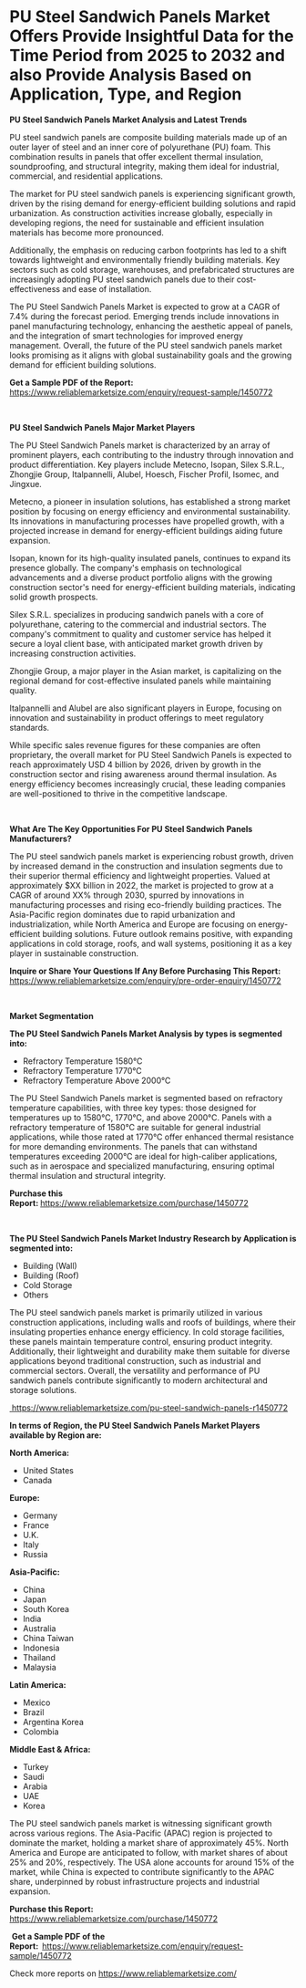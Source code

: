 <p><h1>PU Steel Sandwich Panels Market Offers Provide Insightful Data for the Time Period from 2025 to 2032 and also Provide Analysis Based on Application, Type, and Region</h1></p><p><strong>PU Steel Sandwich Panels Market Analysis and Latest Trends</strong></p>
<p><p>PU steel sandwich panels are composite building materials made up of an outer layer of steel and an inner core of polyurethane (PU) foam. This combination results in panels that offer excellent thermal insulation, soundproofing, and structural integrity, making them ideal for industrial, commercial, and residential applications. </p><p>The market for PU steel sandwich panels is experiencing significant growth, driven by the rising demand for energy-efficient building solutions and rapid urbanization. As construction activities increase globally, especially in developing regions, the need for sustainable and efficient insulation materials has become more pronounced. </p><p>Additionally, the emphasis on reducing carbon footprints has led to a shift towards lightweight and environmentally friendly building materials. Key sectors such as cold storage, warehouses, and prefabricated structures are increasingly adopting PU steel sandwich panels due to their cost-effectiveness and ease of installation. </p><p>The PU Steel Sandwich Panels Market is expected to grow at a CAGR of 7.4% during the forecast period. Emerging trends include innovations in panel manufacturing technology, enhancing the aesthetic appeal of panels, and the integration of smart technologies for improved energy management. Overall, the future of the PU steel sandwich panels market looks promising as it aligns with global sustainability goals and the growing demand for efficient building solutions.</p></p>
<p><strong>Get a Sample PDF of the Report:&nbsp;</strong> <a href="https://www.reliablemarketsize.com/enquiry/request-sample/1450772?utm_campaign=2460&utm_medium=2&utm_source=Github&utm_content=ia&utm_term=03042025&utm_id=pu-steel-sandwich-panels">https://www.reliablemarketsize.com/enquiry/request-sample/1450772</a></p>
<p>&nbsp;</p>
<p><strong>PU Steel Sandwich Panels Major Market Players</strong></p>
<p><p>The PU Steel Sandwich Panels market is characterized by an array of prominent players, each contributing to the industry through innovation and product differentiation. Key players include Metecno, Isopan, Silex S.R.L., Zhongjie Group, Italpannelli, Alubel, Hoesch, Fischer Profil, Isomec, and Jingxue. </p><p>Metecno, a pioneer in insulation solutions, has established a strong market position by focusing on energy efficiency and environmental sustainability. Its innovations in manufacturing processes have propelled growth, with a projected increase in demand for energy-efficient buildings aiding future expansion.</p><p>Isopan, known for its high-quality insulated panels, continues to expand its presence globally. The company's emphasis on technological advancements and a diverse product portfolio aligns with the growing construction sector's need for energy-efficient building materials, indicating solid growth prospects.</p><p>Silex S.R.L. specializes in producing sandwich panels with a core of polyurethane, catering to the commercial and industrial sectors. The company's commitment to quality and customer service has helped it secure a loyal client base, with anticipated market growth driven by increasing construction activities.</p><p>Zhongjie Group, a major player in the Asian market, is capitalizing on the regional demand for cost-effective insulated panels while maintaining quality. </p><p>Italpannelli and Alubel are also significant players in Europe, focusing on innovation and sustainability in product offerings to meet regulatory standards. </p><p>While specific sales revenue figures for these companies are often proprietary, the overall market for PU Steel Sandwich Panels is expected to reach approximately USD 4 billion by 2026, driven by growth in the construction sector and rising awareness around thermal insulation. As energy efficiency becomes increasingly crucial, these leading companies are well-positioned to thrive in the competitive landscape.</p></p>
<p>&nbsp;</p>
<p><strong>What Are The Key Opportunities For PU Steel Sandwich Panels Manufacturers?</strong></p>
<p><p>The PU steel sandwich panels market is experiencing robust growth, driven by increased demand in the construction and insulation segments due to their superior thermal efficiency and lightweight properties. Valued at approximately $XX billion in 2022, the market is projected to grow at a CAGR of around XX% through 2030, spurred by innovations in manufacturing processes and rising eco-friendly building practices. The Asia-Pacific region dominates due to rapid urbanization and industrialization, while North America and Europe are focusing on energy-efficient building solutions. Future outlook remains positive, with expanding applications in cold storage, roofs, and wall systems, positioning it as a key player in sustainable construction.</p></p>
<p><strong>Inquire or Share Your Questions If Any Before Purchasing This Report:</strong> <a href="https://www.reliablemarketsize.com/enquiry/pre-order-enquiry/1450772?utm_campaign=2460&utm_medium=2&utm_source=Github&utm_content=ia&utm_term=03042025&utm_id=pu-steel-sandwich-panels">https://www.reliablemarketsize.com/enquiry/pre-order-enquiry/1450772</a></p>
<p>&nbsp;</p>
<p><strong>Market Segmentation</strong></p>
<p><strong>The PU Steel Sandwich Panels Market Analysis by types is segmented into:</strong></p>
<p><ul><li>Refractory Temperature 1580℃</li><li>Refractory Temperature 1770℃</li><li>Refractory Temperature Above 2000℃</li></ul></p>
<p><p>The PU Steel Sandwich Panels market is segmented based on refractory temperature capabilities, with three key types: those designed for temperatures up to 1580℃, 1770℃, and above 2000℃. Panels with a refractory temperature of 1580℃ are suitable for general industrial applications, while those rated at 1770℃ offer enhanced thermal resistance for more demanding environments. The panels that can withstand temperatures exceeding 2000℃ are ideal for high-caliber applications, such as in aerospace and specialized manufacturing, ensuring optimal thermal insulation and structural integrity.</p></p>
<p><strong>Purchase this Report:&nbsp;</strong><a href="https://www.reliablemarketsize.com/purchase/1450772?utm_campaign=2460&utm_medium=2&utm_source=Github&utm_content=ia&utm_term=03042025&utm_id=pu-steel-sandwich-panels">https://www.reliablemarketsize.com/purchase/1450772</a></p>
<p>&nbsp;</p>
<p><strong>The PU Steel Sandwich Panels Market Industry Research by Application is segmented into:</strong></p>
<p><ul><li>Building (Wall)</li><li>Building (Roof)</li><li>Cold Storage</li><li>Others</li></ul></p>
<p><p>The PU steel sandwich panels market is primarily utilized in various construction applications, including walls and roofs of buildings, where their insulating properties enhance energy efficiency. In cold storage facilities, these panels maintain temperature control, ensuring product integrity. Additionally, their lightweight and durability make them suitable for diverse applications beyond traditional construction, such as industrial and commercial sectors. Overall, the versatility and performance of PU sandwich panels contribute significantly to modern architectural and storage solutions.</p></p>
<p><a href="https://www.reliablemarketsize.com/pu-steel-sandwich-panels-r1450772?utm_campaign=2460&utm_medium=2&utm_source=Github&utm_content=ia&utm_term=03042025&utm_id=pu-steel-sandwich-panels">&nbsp;https://www.reliablemarketsize.com/pu-steel-sandwich-panels-r1450772</a></p>
<p><strong>In terms of Region, the PU Steel Sandwich Panels Market Players available by Region are:</strong></p>
<p>
    <p> <strong> North America: </strong>
        <ul>
            <li>United States</li>
            <li>Canada</li>
        </ul>
        </p> 
    <p> <strong> Europe: </strong>
        <ul>
            <li>Germany</li>
            <li>France</li>
            <li>U.K.</li>
            <li>Italy</li>
            <li>Russia</li>
        </ul>
        </p> 
    <p> <strong> Asia-Pacific: </strong>
        <ul>
            <li>China</li>
            <li>Japan</li>
            <li>South Korea</li>
            <li>India</li>
            <li>Australia</li>
            <li>China Taiwan</li>
            <li>Indonesia</li>
            <li>Thailand</li>
            <li>Malaysia</li>
        </ul>
        </p> 
    <p> <strong> Latin America: </strong>
        <ul>
            <li>Mexico</li>
            <li>Brazil</li>
            <li>Argentina Korea</li>
            <li>Colombia</li>
        </ul>
        </p> 
    <p> <strong> Middle East & Africa: </strong>
        <ul>
            <li>Turkey</li>
            <li>Saudi</li>
            <li>Arabia</li>
            <li>UAE</li>
            <li>Korea</li>
        </ul>
    </p>
    </p>
<p><p>The PU steel sandwich panels market is witnessing significant growth across various regions. The Asia-Pacific (APAC) region is projected to dominate the market, holding a market share of approximately 45%. North America and Europe are anticipated to follow, with market shares of about 25% and 20%, respectively. The USA alone accounts for around 15% of the market, while China is expected to contribute significantly to the APAC share, underpinned by robust infrastructure projects and industrial expansion.</p></p>
<p><strong>Purchase this Report: </strong><a href="https://www.reliablemarketsize.com/purchase/1450772?utm_campaign=2460&utm_medium=2&utm_source=Github&utm_content=ia&utm_term=03042025&utm_id=pu-steel-sandwich-panels">https://www.reliablemarketsize.com/purchase/1450772</a></p>
<p>&nbsp;<strong>Get a Sample PDF of the Report:&nbsp;&nbsp;</strong><a href="https://www.reliablemarketsize.com/enquiry/request-sample/1450772?utm_campaign=2460&utm_medium=2&utm_source=Github&utm_content=ia&utm_term=03042025&utm_id=pu-steel-sandwich-panels">https://www.reliablemarketsize.com/enquiry/request-sample/1450772</a></p>
<p><strong></strong></p>
<p>Check more reports on <a href="https://www.reliablemarketsize.com/?utm_campaign=2460&utm_medium=2&utm_source=Github&utm_content=ia&utm_term=03042025&utm_id=pu-steel-sandwich-panels">https://www.reliablemarketsize.com/</a></p>